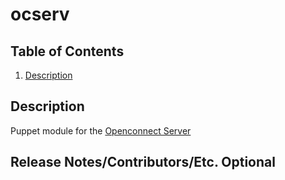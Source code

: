 # ocserv

## Table of Contents

1. [Description](#description)

## Description

Puppet module for the [Openconnect Server][1]

## Release Notes/Contributors/Etc. **Optional**

[1]: https://gitlab.com/openconnect/ocserv/
